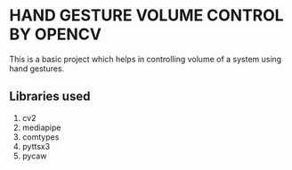 # HAND GESTURE VOLUME CONTROL BY OPENCV
This is a basic project which helps in controlling volume of a system using hand gestures. 

## Libraries used
1. cv2
2. mediapipe
3. comtypes
4. pyttsx3
5. pycaw




